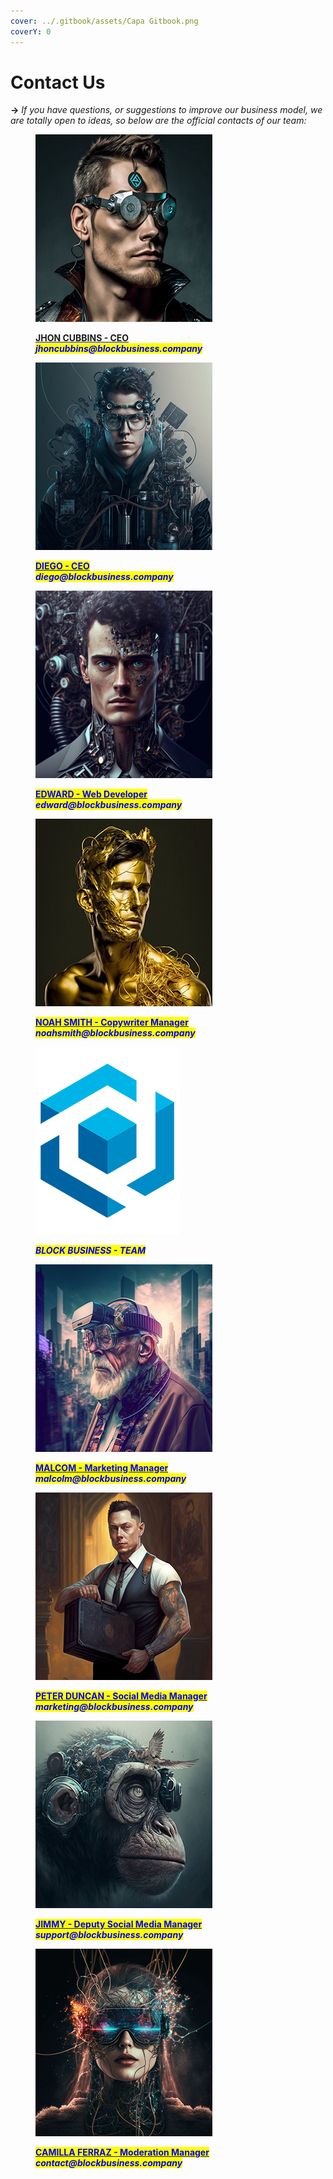```yaml
---
cover: ../.gitbook/assets/Capa Gitbook.png
coverY: 0
---
```


# Contact Us

**->** _If you have questions, or suggestions to improve our business model, we are totally open to ideas, so below are the official contacts of our team:_

<div>

<figure><img src="../.gitbook/assets/Jhon Cubbins.jpg" alt=""><figcaption><p><strong></strong><a href="https://t.me/Jhoncubbinsdev"><strong>JHON CUBBINS - CEO</strong></a><strong></strong><br><strong></strong><em><mark style="color:blue;"><strong>jhoncubbins@blockbusiness.company</strong></mark></em> <br><em><strong></strong></em></p></figcaption></figure>

 

<figure><img src="../.gitbook/assets/Diego.jpg" alt=""><figcaption><p><mark style="color:blue;"><strong></strong></mark><a href="https://t.me/bullMarketcrypton"><mark style="color:blue;"><strong>DIEGO - CEO</strong></mark></a><mark style="color:blue;"><strong></strong></mark><br><mark style="color:blue;"><strong></strong></mark><em><mark style="color:blue;"><strong>diego@blockbusiness.company</strong></mark></em> <br><em></em></p></figcaption></figure>

 

<figure><img src="../.gitbook/assets/283x300.png" alt=""><figcaption><p><mark style="color:blue;"><strong></strong></mark><a href="https://t.me/EdwardblockB"><mark style="color:blue;"><strong>EDWARD - Web Developer</strong></mark></a><em><mark style="color:blue;"><strong></strong></mark></em><br><em><mark style="color:blue;"><strong>edward@blockbusiness.company</strong></mark></em> </p></figcaption></figure>

</div>

<div>

<figure><img src="../.gitbook/assets/Noah Smith.jpg" alt=""><figcaption><p><mark style="color:blue;"><strong></strong></mark><a href="https://t.me/Noah_Smt"><mark style="color:blue;"><strong>NOAH SMITH - Copywriter Manager</strong></mark> </a><mark style="color:blue;"><strong></strong></mark><br><mark style="color:blue;"><strong></strong></mark><em><mark style="color:blue;"><strong>noahsmith@blockbusiness.company</strong></mark></em> </p></figcaption></figure>

 

<figure><img src="../.gitbook/assets/BlockBusiness230x300.png" alt=""><figcaption><p><em><mark style="color:blue;"><strong>BLOCK BUSINESS - TEAM</strong></mark></em></p></figcaption></figure>

 

<figure><img src="../.gitbook/assets/Malcolm.jpg" alt=""><figcaption><p><mark style="color:blue;"><strong></strong></mark><a href="https://t.me/Malcolm_Calls"><mark style="color:blue;"><strong>MALCOM - Marketing Manager</strong></mark></a> <mark style="color:blue;"><strong></strong></mark> <br><mark style="color:blue;"><strong></strong></mark><em><mark style="color:blue;"><strong>malcolm@blockbusiness.company</strong></mark> </em> </p></figcaption></figure>

</div>

<div>

<figure><img src="../.gitbook/assets/Peter Ducan.jpg" alt=""><figcaption><p><mark style="color:blue;"><strong></strong></mark><a href="https://t.me/petermarketing"><mark style="color:blue;"><strong>PETER DUNCAN - Social Media Manager</strong></mark></a><mark style="color:blue;"><strong></strong></mark><br><mark style="color:blue;"><strong></strong></mark><em><mark style="color:blue;"><strong>marketing@blockbusiness.company</strong></mark></em> <br><em></em></p></figcaption></figure>

 

<figure><img src="../.gitbook/assets/Jimmy.jpg" alt=""><figcaption><p><mark style="color:blue;"><strong></strong></mark><a href="https://t.me/Jimmy_calls"><mark style="color:blue;"><strong>JIMMY - Deputy Social Media Manager</strong></mark></a><mark style="color:blue;"><strong></strong></mark><br><mark style="color:blue;"><strong></strong></mark><em><mark style="color:blue;"><strong>support@blockbusiness.company</strong></mark></em><br></p></figcaption></figure>

 

<figure><img src="../.gitbook/assets/Camilla Ferraz.jpg" alt=""><figcaption><p><mark style="color:blue;"><strong></strong></mark><a href="https://t.me/Camillaferrazcrypto"><mark style="color:blue;"><strong>CAMILLA FERRAZ - Moderation Manager</strong></mark></a><mark style="color:blue;"><strong></strong></mark><br><mark style="color:blue;"><strong></strong></mark><em><mark style="color:blue;"><strong>contact@blockbusiness.company</strong></mark></em><br><mark style="color:blue;"><strong></strong></mark></p></figcaption></figure>

</div>

